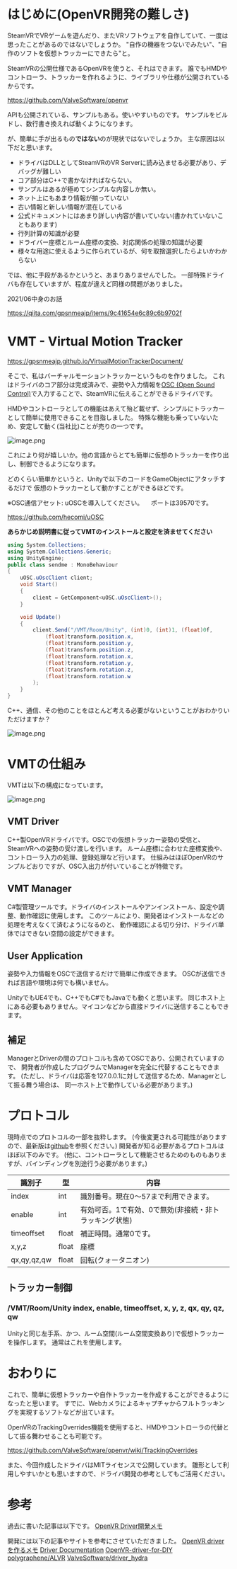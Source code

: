 # はじめに(OpenVR開発の難しさ)
SteamVRでVRゲームを遊んだり、またVRソフトウェアを自作していて、一度は思ったことがあるのではないでしょうか。
"自作の機器をつないでみたい"、"自作のソフトを仮想トラッカーにできたら"と。

SteamVRの公開仕様であるOpenVRを使うと、それはできます。
誰でもHMDやコントローラ、トラッカーを作れるように、ライブラリや仕様が公開されているからです。

https://github.com/ValveSoftware/openvr

APIも公開されている、サンプルもある。使いやすいものです。
サンプルをビルドし、数行書き換えれば動くようになります。

が、簡単に手が出るもの**ではない**のが現状ではないでしょうか。
主な原因は以下だと思います。

+ ドライバはDLLとしてSteamVRのVR Serverに読み込ませる必要があり、デバッグが難しい
+ コア部分はC++で書かなければならない。
+ サンプルはあるが極めてシンプルな内容しか無い。
+ ネット上にもあまり情報が揃っていない
+ 古い情報と新しい情報が混在している
+ 公式ドキュメントにはあまり詳しい内容が書いていない(書かれていないこともあります)
+ 行列計算の知識が必要
+ ドライバー座標とルーム座標の変換、対応関係の処理の知識が必要
+ 様々な用途に使えるように作られているが、何を取捨選択したらよいかわからない

では、他に手段があるかというと、あまりありませんでした。
一部特殊ドライバも存在していますが、程度が違えど同様の問題がありました。


2021/06中身のお話

https://qiita.com/gpsnmeajp/items/9c41654e6c89c6b9702f

# VMT - Virtual Motion Tracker

https://gpsnmeajp.github.io/VirtualMotionTrackerDocument/

そこで、私はバーチャルモーショントラッカーというものを作りました。
これはドライバのコア部分は完成済みで、姿勢や入力情報を[OSC (Open Sound Control)](https://ja.wikipedia.org/wiki/OpenSound_Control)で入力することで、SteamVRに伝えることができるドライバです。

HMDやコントローラとしての機能はあえて殆ど載せず、シンプルにトラッカーとして簡単に使用できることを目指しました。
特殊な機能も乗っていないため、安定して動く(当社比)ことが売りの一つです。

![image.png](https://qiita-image-store.s3.ap-northeast-1.amazonaws.com/0/191114/b3596ad5-b405-dd36-6aaa-c9ae90257326.png)

これにより何が嬉しいか。他の言語からとても簡単に仮想のトラッカーを作り出し、制御できるようになります。

どのくらい簡単かというと、Unityで以下のコードをGameObjectにアタッチするだけで
仮想のトラッカーとして動かすことができるほどです。

※OSC通信アセット: uOSCを導入してください。
　ポートは39570です。

https://github.com/hecomi/uOSC

**あらかじめ説明書に従ってVMTのインストールと設定を済ませてください**

```cs:sendme.cs
using System.Collections;
using System.Collections.Generic;
using UnityEngine;
public class sendme : MonoBehaviour
{
    uOSC.uOscClient client;
    void Start()
    {
        client = GetComponent<uOSC.uOscClient>();
    }

    void Update()
    {
        client.Send("/VMT/Room/Unity", (int)0, (int)1, (float)0f,
            (float)transform.position.x,
            (float)transform.position.y,
            (float)transform.position.z,
            (float)transform.rotation.x,
            (float)transform.rotation.y,
            (float)transform.rotation.z,
            (float)transform.rotation.w
        );
    }
}
```

C++、通信、その他のことをほとんど考える必要がないということがおわかりいただけますか？

![image.png](https://qiita-image-store.s3.ap-northeast-1.amazonaws.com/0/191114/d08a8e01-d1de-0f9d-6935-ffad7155cf3b.png)
# VMTの仕組み
VMTは以下の構成になっています。

![image.png](https://qiita-image-store.s3.ap-northeast-1.amazonaws.com/0/191114/aa9b976d-2dca-120e-3146-a0dba4402704.png)
## VMT Driver
C++製OpenVRドライバです。OSCでの仮想トラッカー姿勢の受信と、SteamVRへの姿勢の受け渡しを行います。
ルーム座標に合わせた座標変換や、コントローラ入力の処理、登録処理など行います。
仕組みはほぼOpenVRのサンプルどおりですが、OSC入出力が付いていることが特徴です。
## VMT Manager
C#製管理ツールです。ドライバのインストールやアンインストール、設定や調整、動作確認に使用します。
このツールにより、開発者はインストールなどの処理を考えなくて済むようになるのと、
動作確認による切り分け、ドライバ単体ではできない空間の設定ができます。
## User Application
姿勢や入力情報をOSCで送信するだけで簡単に作成できます。
OSCが送信できれば言語や環境は何でも構いません。

UnityでもUE4でも、C++でもC#でもJavaでも動くと思います。
同じホスト上にある必要もありません。マイコンなどから直接ドライバに送信することもできます。
## 補足
ManagerとDriverの間のプロトコルも含めてOSCであり、公開されていますので、
開発者が作成したプログラムでManagerを完全に代替することもできます。
(ただし、ドライバは応答を127.0.0.1に対して送信するため、Managerとして振る舞う場合は、
同一ホスト上で動作している必要があります。)
# プロトコル
現時点でのプロトコルの一部を抜粋します。
(今後変更される可能性がありますので、最新版は[github](https://github.com/gpsnmeajp/VirtualMotionTracker)を参照ください。)
開発者が知る必要があるプロトコルはほぼ以下のみです。
(他に、コントローラとして機能させるためのものもありますが、バインディングを別途行う必要があります。)

|識別子|型|内容|
|---|---|---|
|index|int| 識別番号。現在0～57まで利用できます。|
|enable|int| 有効可否。1で有効、0で無効(非接続・非トラッキング状態)|
|timeoffset|float| 補正時間。通常0です。|
|x,y,z|float| 座標|
|qx,qy,qz,qw|float| 回転(クォータニオン)|

## トラッカー制御
### /VMT/Room/Unity index, enable, timeoffset, x, y, z, qx, qy, qz, qw
Unityと同じ左手系、かつ、ルーム空間(ルーム空間変換あり)で仮想トラッカーを操作します。
通常はこれを使用します。  

# おわりに
これで、簡単に仮想トラッカーや自作トラッカーを作成することができるようになったと思います。
すでに、Webカメラによるキャプチャからフルトラッキングを実現するソフトなどが出ています。

OpenVRのTrackingOverrides機能を使用すると、HMDやコントローラの代替として振る舞わせることも可能です。

https://github.com/ValveSoftware/openvr/wiki/TrackingOverrides

また、今回作成したドライバはMITライセンスで公開しています。
雛形として利用しやすいかとも思いますので、ドライバ開発の参考としてもご活用ください。

# 参考
過去に書いた記事は以下です。
[OpenVR Driver開発メモ](https://qiita.com/gpsnmeajp/items/050b31d78d1b9757c9db)

開発には以下の記事やサイトを参考にさせていただきました。
[OpenVR driver を作るメモ](https://qiita.com/ousttrue/items/48010aab8aa220072395)
[Driver Documentation](https://github.com/ValveSoftware/openvr/wiki/Driver-Documentation)
[OpenVR-driver-for-DIY](https://github.com/r57zone/OpenVR-driver-for-DIY)
[polygraphene/ALVR](https://github.com/polygraphene/ALVR)
[ValveSoftware/driver_hydra](https://github.com/ValveSoftware/driver_hydra)

